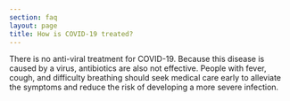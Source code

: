 ```yaml
---
section: faq
layout: page
title: How is COVID-19 treated?
---
```

  There is no anti-viral treatment for COVID-19. Because this disease is caused by a virus, antibiotics are also not effective. People with fever, cough, and difficulty breathing should seek medical care early to alleviate the symptoms and reduce the risk of developing a more severe infection.
